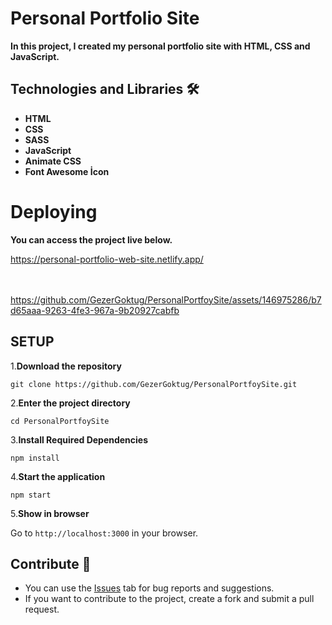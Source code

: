 # Personal Portfolio Site 

**<p>In this project, I created my personal portfolio site with HTML, CSS and JavaScript.</p>**


## Technologies and Libraries 🛠️
<strong><ul>
<li>HTML </li>  
<li>CSS</li>  
<li>SASS</li>  
<li>JavaScript</li>  
<li>Animate CSS</li>  
<li>Font Awesome İcon</li>  
</ul></strong>




# Deploying

**<p>You can access the project live below.</p>**

<a href="https://personal-portfolio-web-site.netlify.app/">https://personal-portfolio-web-site.netlify.app/</a>
<br>
<br>
<br>


https://github.com/GezerGoktug/PersonalPortfoySite/assets/146975286/b7d65aaa-9263-4fe3-967a-9b20927cabfb




## SETUP

1.**Download the repository**

```
git clone https://github.com/GezerGoktug/PersonalPortfoySite.git
```

2.**Enter the project directory**

```
cd PersonalPortfoySite
```

3.**Install Required Dependencies**

```
npm install
```

4.**Start the application**

```
npm start
```

5.**Show in browser**

Go to `http://localhost:3000` in your browser.




## Contribute 🤝

- You can use the [Issues](https://github.com/GezerGoktug/PersonalPortfoySite) tab for bug reports and suggestions.
- If you want to contribute to the project, create a fork and submit a pull request.
